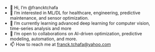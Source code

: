 - 👋 Hi, I’m @francktchafa
- 👀 I’m interested in ML/DL for healthcare, engineering, predictive maintenance, and sensor optimization.
- 🌱 I’m currently learning advanced deep learning for computer vision, time-series analysis and more
- 💞️ I’m open to collaborations on AI-driven optimization, predictive modeling, automation, and more.
- 📫 How to reach me at franck.tchafa@yahoo.com


<!---
francktchafa/francktchafa is a ✨ special ✨ repository because its `README.md` (this file) appears on your GitHub profile.
You can click the Preview link to take a look at your changes.
--->
